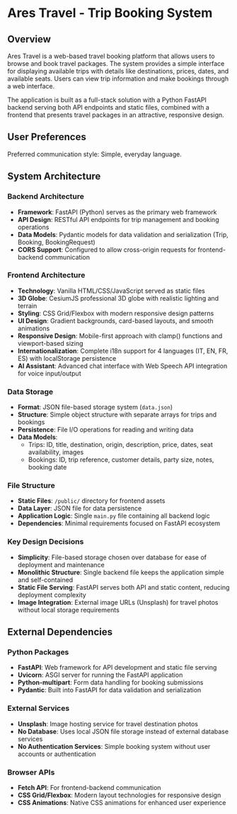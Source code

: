 # Ares Travel - Trip Booking System

## Overview

Ares Travel is a web-based travel booking platform that allows users to browse and book travel packages. The system provides a simple interface for displaying available trips with details like destinations, prices, dates, and available seats. Users can view trip information and make bookings through a web interface.

The application is built as a full-stack solution with a Python FastAPI backend serving both API endpoints and static files, combined with a frontend that presents travel packages in an attractive, responsive design.

## User Preferences

Preferred communication style: Simple, everyday language.

## System Architecture

### Backend Architecture
- **Framework**: FastAPI (Python) serves as the primary web framework
- **API Design**: RESTful API endpoints for trip management and booking operations
- **Data Models**: Pydantic models for data validation and serialization (Trip, Booking, BookingRequest)
- **CORS Support**: Configured to allow cross-origin requests for frontend-backend communication

### Frontend Architecture
- **Technology**: Vanilla HTML/CSS/JavaScript served as static files
- **3D Globe**: CesiumJS professional 3D globe with realistic lighting and terrain
- **Styling**: CSS Grid/Flexbox with modern responsive design patterns
- **UI Design**: Gradient backgrounds, card-based layouts, and smooth animations
- **Responsive Design**: Mobile-first approach with clamp() functions and viewport-based sizing
- **Internationalization**: Complete i18n support for 4 languages (IT, EN, FR, ES) with localStorage persistence
- **AI Assistant**: Advanced chat interface with Web Speech API integration for voice input/output

### Data Storage
- **Format**: JSON file-based storage system (`data.json`)
- **Structure**: Simple object structure with separate arrays for trips and bookings
- **Persistence**: File I/O operations for reading and writing data
- **Data Models**: 
  - Trips: ID, title, destination, origin, description, price, dates, seat availability, images
  - Bookings: ID, trip reference, customer details, party size, notes, booking date

### File Structure
- **Static Files**: `/public/` directory for frontend assets
- **Data Layer**: JSON file for data persistence
- **Application Logic**: Single `main.py` file containing all backend logic
- **Dependencies**: Minimal requirements focused on FastAPI ecosystem

### Key Design Decisions
- **Simplicity**: File-based storage chosen over database for ease of deployment and maintenance
- **Monolithic Structure**: Single backend file keeps the application simple and self-contained
- **Static File Serving**: FastAPI serves both API and static content, reducing deployment complexity
- **Image Integration**: External image URLs (Unsplash) for travel photos without local storage requirements

## External Dependencies

### Python Packages
- **FastAPI**: Web framework for API development and static file serving
- **Uvicorn**: ASGI server for running the FastAPI application
- **Python-multipart**: Form data handling for booking submissions
- **Pydantic**: Built into FastAPI for data validation and serialization

### External Services
- **Unsplash**: Image hosting service for travel destination photos
- **No Database**: Uses local JSON file storage instead of external database services
- **No Authentication Services**: Simple booking system without user accounts or authentication

### Browser APIs
- **Fetch API**: For frontend-backend communication
- **CSS Grid/Flexbox**: Modern layout technologies for responsive design
- **CSS Animations**: Native CSS animations for enhanced user experience